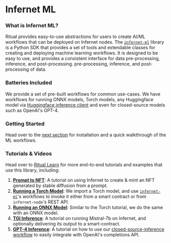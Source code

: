 # Infernet ML

### What is Infernet ML?

Ritual provides easy-to-use abstractions for users to create AI/ML workflows that can be deployed on Infernet nodes.
The [`infernet-ml`](https://github.com/ritual-net/infernet-ml) library is a Python SDK that provides a set of tools and extendable classes for creating and
deploying machine learning workflows. It is designed to be easy to use, and provides a consistent interface for data pre-processing, inference, and post-processing.
pre-processing, inference, and post-processing of data.

### Batteries Included

We provide a set of pre-built workflows for common use-cases. We have workflows for running ONNX models, Torch models,
any Huggingface model via [Huggingface inference client](https://huggingface.co/docs/huggingface_hub/en/package_reference/inference_client)
and even for closed-source models such as OpenAI's GPT-4.

### Getting Started

Head over to the [next section](./quickstart.md) for installation and a quick
walkthrough of
the ML workflows.

### Tutorials & Videos

Head over to [Ritual Learn](https://learn.ritual.net) for more end-to-end tutorials and examples that use this library, including:
1. **[Prompt to NFT](https://learn.ritual.net/examples/prompt_to_nft)**: A tutorial on using Infernet to create & mint
   an NFT generated by stable diffusion from a prompt.
2. **[Running a Torch Model](https://learn.ritual.net/examples/running_a_torch_model)**: We import a Torch model,
   and use [`infernet-ml`](https://github.com/ritual-net/infernet-ml)'s workflows to invoke it either from a
   smart contract or from `infernet-node`'s REST API.
3. **[Running an ONNX Model](https://learn.ritual.net/examples/running_an_onnx_model)**: Similar to the Torch tutorial,
   we do the same with an ONNX model.
4. **[TGI Inference](https://learn.ritual.net/examples/tgi_inference_with_mistral_7b)**: A tutorial on running
   Mistral-7b on Infernet, and optionally delivering its output to a smart-contract.
5. **[GPT-4 Inference](https://learn.ritual.net/examples/running_gpt_4)**: A tutorial on how to use our
   [closed-source-inference workflow](../ml-workflows/inference-workflows/css_inference_workflow.mdx) to easily
   integrate with OpenAI's completions API.
